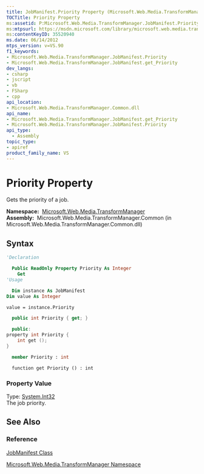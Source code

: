 ```yaml
---
title: JobManifest.Priority Property (Microsoft.Web.Media.TransformManager)
TOCTitle: Priority Property
ms:assetid: P:Microsoft.Web.Media.TransformManager.JobManifest.Priority
ms:mtpsurl: https://msdn.microsoft.com/library/microsoft.web.media.transformmanager.jobmanifest.priority(v=VS.90)
ms:contentKeyID: 35520940
ms.date: 06/14/2012
mtps_version: v=VS.90
f1_keywords:
- Microsoft.Web.Media.TransformManager.JobManifest.Priority
- Microsoft.Web.Media.TransformManager.JobManifest.get_Priority
dev_langs:
- csharp
- jscript
- vb
- FSharp
- cpp
api_location:
- Microsoft.Web.Media.TransformManager.Common.dll
api_name:
- Microsoft.Web.Media.TransformManager.JobManifest.get_Priority
- Microsoft.Web.Media.TransformManager.JobManifest.Priority
api_type:
  - Assembly
topic_type:
- apiref
product_family_name: VS
---
```


# Priority Property

Gets the priority of a job.

**Namespace:**  [Microsoft.Web.Media.TransformManager](microsoft-web-media-transformmanager-namespace.md)  
**Assembly:**  Microsoft.Web.Media.TransformManager.Common (in Microsoft.Web.Media.TransformManager.Common.dll)

## Syntax

```vb
'Declaration

  Public ReadOnly Property Priority As Integer
    Get
'Usage

  Dim instance As JobManifest
Dim value As Integer

value = instance.Priority
```

```csharp
  public int Priority { get; }
```

```cpp
  public:
property int Priority {
    int get ();
}
```

``` fsharp
  member Priority : int
```

```jscript
  function get Priority () : int
```

### Property Value

Type: [System.Int32](https://msdn.microsoft.com/library/td2s409d)  
The job priority.  

## See Also

### Reference

[JobManifest Class](jobmanifest-class-microsoft-web-media-transformmanager.md)

[Microsoft.Web.Media.TransformManager Namespace](microsoft-web-media-transformmanager-namespace.md)
